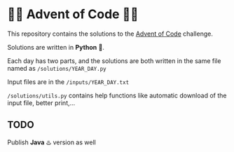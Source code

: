 # 🎄🎄 Advent of Code 🎄🎄
This repository contains the solutions to the [Advent of Code](https://adventofcode.com/) challenge.

Solutions are written in **Python** 🐍. 

Each day has two parts, and the solutions are both written in the same file named as `/solutions/YEAR_DAY.py`

Input files are in the `/inputs/YEAR_DAY.txt`

`/solutions/utils.py` contains help functions like automatic download of the input file, better print,...

## TODO
Publish **Java** ♨️ version as well 